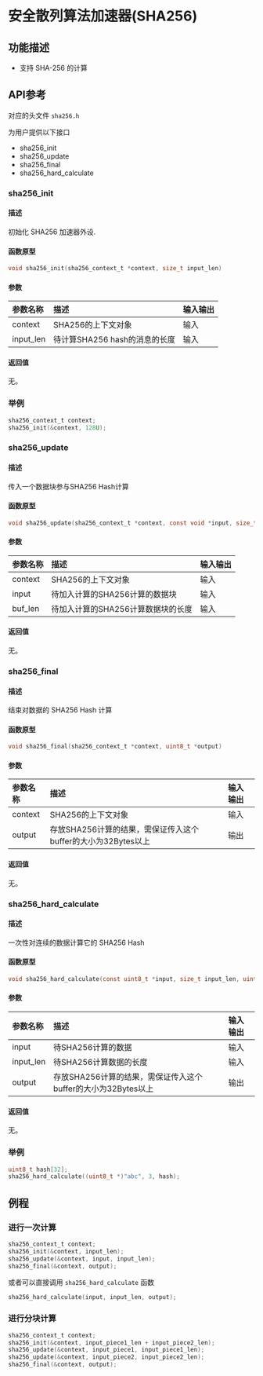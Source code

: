 # 安全散列算法加速器(SHA256)

## 功能描述

- 支持 SHA-256 的计算

## API参考

对应的头文件 `sha256.h`

为用户提供以下接口

- sha256\_init
- sha256\_update
- sha256\_final
- sha256\_hard\_calculate

### sha256\_init

#### 描述

初始化 SHA256 加速器外设.

#### 函数原型

```c
void sha256_init(sha256_context_t *context, size_t input_len)
```

#### 参数

| 参数名称      |  描述                 |  输入输出   |
| :----------- | :-------------------- | :--------- |
| context      | SHA256的上下文对象     | 输入       |
| input\_len    | 待计算SHA256 hash的消息的长度     | 输入       |

#### 返回值

无。

### 举例

```c
sha256_context_t context;
sha256_init(&context, 128U);
```

### sha256\_update

#### 描述

传入一个数据块参与SHA256 Hash计算

#### 函数原型

```c
void sha256_update(sha256_context_t *context, const void *input, size_t input_len)
```

#### 参数

| 参数名称      |  描述                 |  输入输出   |
| :----------- | :-------------------- | :--------- |
| context      | SHA256的上下文对象     | 输入       |
| input     | 待加入计算的SHA256计算的数据块| 输入 |
| buf\_len     | 待加入计算的SHA256计算数据块的长度 | 输入 |

#### 返回值

无。

### sha256\_final

#### 描述

结束对数据的 SHA256 Hash 计算

#### 函数原型

```c
void sha256_final(sha256_context_t *context, uint8_t *output)
```

#### 参数

| 参数名称      |  描述                 |  输入输出   |
| :----------- | :-------------------- | :--------- |
| context      | SHA256的上下文对象     | 输入       |
| output        |存放SHA256计算的结果，需保证传入这个buffer的大小为32Bytes以上| 输出|

#### 返回值

无。

### sha256\_hard\_calculate

#### 描述

一次性对连续的数据计算它的 SHA256 Hash

#### 函数原型

```c
void sha256_hard_calculate(const uint8_t *input, size_t input_len, uint8_t *output)
```

#### 参数

| 参数名称      |  描述                 |  输入输出   |
| :----------- | :-------------------- | :--------- |
| input          | 待SHA256计算的数据     | 输入       |
| input\_len     | 待SHA256计算数据的长度 | 输入       |
| output        |存放SHA256计算的结果，需保证传入这个buffer的大小为32Bytes以上| 输出|

#### 返回值

无。

### 举例

```c
uint8_t hash[32];
sha256_hard_calculate((uint8_t *)"abc", 3, hash);
```

## 例程

### 进行一次计算

```c
sha256_context_t context;
sha256_init(&context, input_len);
sha256_update(&context, input, input_len);
sha256_final(&context, output);
```

或者可以直接调用 `sha256_hard_calculate` 函数

```c
sha256_hard_calculate(input, input_len, output);
```

### 进行分块计算

```c
sha256_context_t context;
sha256_init(&context, input_piece1_len + input_piece2_len);
sha256_update(&context, input_piece1, input_piece1_len);
sha256_update(&context, input_piece2, input_piece2_len);
sha256_final(&context, output);
```